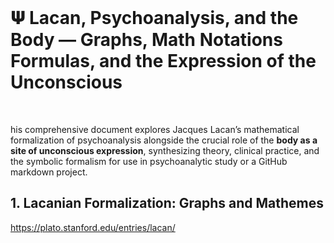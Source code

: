 
<br>

# 𝚿 Lacan, Psychoanalysis, and the Body — Graphs, Math Notations Formulas, and the Expression of the Unconscious

<br>


his comprehensive document explores Jacques Lacan’s mathematical formalization of psychoanalysis alongside the crucial role of the **body as a site of unconscious expression**, synthesizing theory, clinical practice, and the symbolic formalism for use in psychoanalytic study or a GitHub markdown project.

## 1. Lacanian Formalization: Graphs and Mathemes






https://plato.stanford.edu/entries/lacan/
